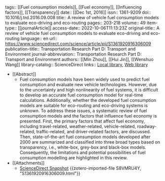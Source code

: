tags:: [[Fuel consumption models]], [[Fuel economy]], [[Influencing factors]], [[Transparency]]
date:: [[Dec 1st, 2016]]
issn:: 1361-9209
doi:: 10.1016/j.trd.2016.09.008
title:: A review of vehicle fuel consumption models to evaluate eco-driving and eco-routing
pages:: 203-218
volume:: 49
item-type:: [[journalArticle]]
access-date:: 2022-10-06T11:13:23Z
original-title:: A review of vehicle fuel consumption models to evaluate eco-driving and eco-routing
language:: en
url:: https://www.sciencedirect.com/science/article/pii/S1361920916306009
publication-title:: Transportation Research Part D: Transport and Environment
journal-abbreviation:: Transportation Research Part D: Transport and Environment
authors:: [[Min Zhou]], [[Hui Jin]], [[Wenshuo Wang]]
library-catalog:: ScienceDirect
links:: [Local library](zotero://select/library/items/Z7C5A564), [Web library](https://www.zotero.org/users/9756735/items/Z7C5A564)

- [[Abstract]]
	- Fuel consumption models have been widely used to predict fuel consumption and evaluate new vehicle technologies. However, due to the uncertainty and high nonlinearity of fuel systems, it is difficult to develop an accurate fuel consumption model for real-time calculations. Additionally, whether the developed fuel consumption models are suitable for eco-routing and eco-driving systems is unknown. To address these issues, a systematic review of fuel consumption models and the factors that influence fuel economy is presented. First, the primary factors that affect fuel economy, including travel-related, weather-related, vehicle-related, roadway-related, traffic-related, and driver-related factors, are discussed. Then, state-of-the-art fuel consumption models developed after 2000 are summarized and classified into three broad types based on transparency, i.e., white-box, grey-box and black-box models. Consequently, the limitations and potential possibilities of fuel consumption modelling are highlighted in this review.
- [[Attachments]]
	- [ScienceDirect Snapshot](https://www.sciencedirect.com/science/article/abs/pii/S1361920916306009) {{zotero-imported-file S8VMRU4Y, "S1361920916306009.html"}}